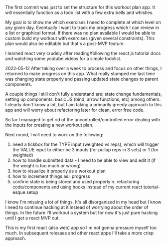 The first commit was just to set the structure for this workout plan app.
It will essentially function as a todo list with a few extra bells and whistles.

My goal is to show me which exercises I need to complete at which level on any given day.
Eventually I want to track my progress which I can review in a list or graphical format.
If there was no plan available I would be able to custom build my workout with exercises (given several constraints).
This plan would also be editable but that's a post-MVP feature.

I learned react very crudely after reading/following the react.js tutorial docs and watching some youtube videos for a simple todolist.

2022-05-12
After taking over a week to process and focus on other things, I returned to make progress on this app.
What really stumped me last time was changing state properly and passing updated state changes to parent components.

A couple things I still don't fully understand are: state change fundamentals, setting up components, basic JS (bind, arrow functions, etc) among others. I clearly don't know a lot, but I am taking a primarily greedy approach to this app and will worry about refactoring later for clean, error free code.

So far I managed to get rid of the uncontrolled/controlled error dealing with the inputs for creating a new workout plan.

Next round, I will need to work on the following:
1. need a tickbox for the TYPE input (weighted vs reps), which will trigger the VALUE input to either be
3 inputs (for pullup reps in 3 sets) or 1 (for weighted)
2. how to handle submitted data - I need to be able to view and edit it (if the weight is too much or wrong)
3. how to visualize it properly as a workout plan
4. how to increment things as i progress
5. confirm state is being stored and used properly
n. refactoring code/components and using hooks instead of my current react tutorial-esque setup

I know I'm missing a lot of things. It's all disorganized in my head but I know I need to continue hacking at it instead
of worrying about the order of things. In the future I'll workout a system but for now it's just pure hacking until I 
get a react MVP out.

This is my first react (also web) app so I'm not gonna pressure myself too much. In subsequent relesaes and other react apps
I'll take a more crisp approach.